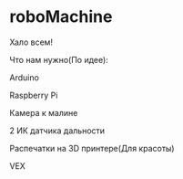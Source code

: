 # roboMachine
Хало всем! 

Что нам нужно(По идее):

Arduino

Raspberry Pi

Камера к малине

2 ИК датчика дальности

Распечатки на 3D принтере(Для красоты)

VEX
